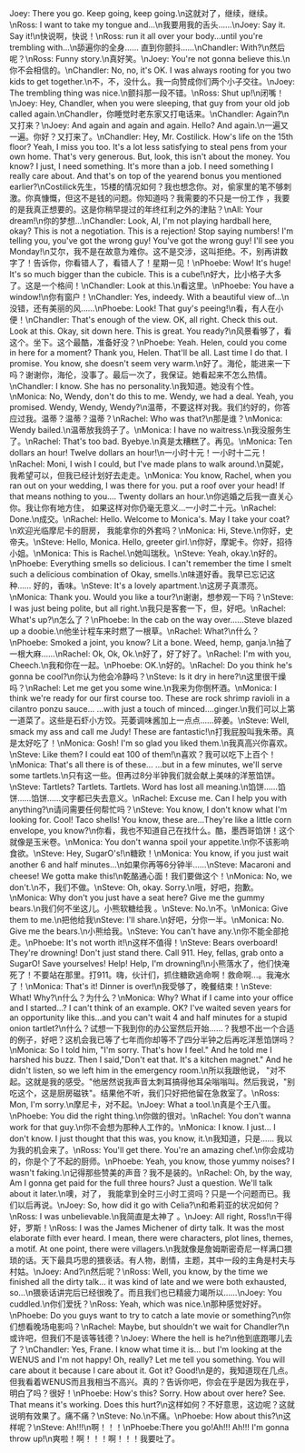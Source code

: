 Joey: There you go. Keep going, keep going.\n这就对了，继续，继续。\nRoss: I want to take my tongue and...\n我要用我的舌头……\nJoey: Say it. Say it!\n快说啊，快说！\nRoss: run it all over your body...until you're trembling with...\n舔遍你的全身…… 直到你颤抖……\nChandler: With?\n然后呢？\nRoss: Funny story.\n真好笑。\nJoey: You're not gonna believe this.\n你不会相信的。\nChandler: No, no, it's OK. I was always rooting for you two kids to get together.\n不，不，没什么。我一向赞成你们两个小子交往。\nJoey: The trembling thing was nice.\n颤抖那一段不错。\nRoss: Shut up!\n闭嘴！\nJoey: Hey, Chandler, when you were sleeping, that guy from your old job called again.\nChandler，你睡觉时老东家又打电话来。\nChandler: Again?\n又打来？\nJoey: And again and again and again. Hello? And again.\n一遍又一遍。你好？又打来了。\nChandler: Hey, Mr. Costilick. How's life on the 15th floor? Yeah, I miss you too. It's a lot less satisfying to steal pens from your own home. That's very generous. But, look, this isn't about the money. You know? I just, I need something. It's more than a job. I need something I really care about. And that's on top of the yearend bonus you mentioned earlier?\nCostilick先生，15楼的情况如何？我也想念你。对，偷家里的笔不够刺激。你真慷慨，但这不是钱的问题。你知道吗？我需要的不只是一份工作 ，我要的是我真正想要的。这是你稍早提过的年终红利之外的津贴？\nAll: Your dream!\n你的梦想…\nChandler: Look, Al, I'm not playing hardball here, okay? This is not a negotiation. This is a rejection! Stop saying numbers! I'm telling you, you've got the wrong guy! You've got the wrong guy! I'll see you Monday!\n艾尔，我不是在故意为难你。这不是交涉，这叫拒绝。不，别再讲数字了！告诉你，你看错人了，看错人了！星期一见！\nPhoebe: Wow! It's huge! It's so much bigger than the cubicle. This is a cube!\n好大，比小格子大多了。这是一个格间！\nChandler: Look at this.\n看这里。\nPhoebe: You have a window!\n你有窗户！\nChandler: Yes, indeedy. With a beautiful view of...\n没错，还有美丽的风……\nPhoebe: Look! That guy's peeing!\n看，有人在小便！\nChandler: That's enough of the view. OK, all right. Check this out. Look at this. Okay, sit down here. This is great. You ready?\n风景看够了，看这个。坐下。这个最酷，准备好没？\nPhoebe: Yeah. Helen, could you come in here for a moment? Thank you, Helen. That'll be all. Last time I do that. I promise. You know, she doesn't seem very warm.\n好了。海伦，能进来一下吗？谢谢你，海伦，没事了。最后一次了，我保证。她看起来不怎么热情。\nChandler: I know. She has no personality.\n我知道。她没有个性。\nMonica: No, Wendy, don't do this to me. Wendy, we had a deal. Yeah, you promised. Wendy, Wendy, Wendy?\n温蒂，不要这样对我。我们约好的，你答应过我。温蒂？温蒂？温蒂？\nRachel: Who was that?\n那是谁？\nMonica: Wendy bailed.\n温蒂放我鸽子了。\nMonica: I have no waitress.\n我没服务生了。\nRachel: That's too bad. Byebye.\n真是太糟糕了。再见。\nMonica: Ten dollars an hour! Twelve dollars an hour!\n一小时十元！一小时十二元！\nRachel: Moni, I wish I could, but I've made plans to walk around.\n莫妮，我希望可以，但我已经计划好去走走。\nMonica: You know, Rachel, when you ran out on your wedding, I was there for you. put a roof over your head! If that means nothing to you.... Twenty dollars an hour.\n你逃婚之后我一直关心你。我让你有地方住， 如果这样对你仍毫无意义…一小时二十元。\nRachel: Done.\n成交。\nRachel: Hello. Welcome to Monica's. May I take your coat?\n欢迎光临摩尼卡的厨房， 我能拿你的外套吗？\nMonica: Hi, Steve.\n你好，史帝夫。\nSteve: Hello, Monica. Hello, greeter girl.\n你好，摩妮卡。你好，招待小姐。\nMonica: This is Rachel.\n她叫瑞秋。\nSteve: Yeah, okay.\n好的。\nPhoebe: Everything smells so delicious. I can't remember the time I smelt such a delicious combination of Okay, smells.\n味道好香。我早已忘记这种…… 好的，香味。\nSteve: It's a lovely apartment.\n这房子真漂亮。\nMonica: Thank you. Would you like a tour?\n谢谢，想参观一下吗？\nSteve: I was just being polite, but all right.\n我只是客套一下，但，好吧。\nRachel: What's up?\n怎么了？\nPhoebe: ln the cab on the way over......Steve blazed up a doobie.\n他坐计程车来时燃了一根草。\nRachel: What?\n什么？\nPhoebe: Smoked a joint, you know? Lit a bone. Weed, hemp, ganja.\n抽了一根大麻……\nRachel: Ok, Ok, Ok.\n好了，好了好了。\nRachel: I'm with you, Cheech.\n我和你在一起。\nPhoebe: OK.\n好的。\nRachel: Do you think he's gonna be cool?\n你认为他会冷静吗？\nSteve: ls it dry in here?\n这里很干燥吗？\nRachel: Let me get you some wine.\n我来为你倒杯酒。\nMonica: I think we're ready for our first course too. These are rock shrimp ravioli in a cilantro ponzu sauce... ...with just a touch of minced....ginger.\n我们可以上第一道菜了。这些是石虾小方饺。芫萎调味酱加上一点点……碎姜。\nSteve: Well, smack my ass and call me Judy! These are fantastic!\n打我屁股叫我朱蒂。真是太好吃了！\nMonica: Gosh! I'm so glad you liked them.\n我真高兴你喜欢。\nSteve: Like them? I could eat 100 of them!\n喜欢？我可以吃下上百个！\nMonica: That's all there is of these... ...but in a few minutes, we'll serve some tartlets.\n只有这一些。但再过8分半钟我们就会献上美味的洋葱馅饼。\nSteve: Tartlets? Tartlets. Tartlets. Word has lost all meaning.\n馅饼……馅饼……馅饼……文字都已失去意义。\nRachel: Excuse me. Can I help you with anything?\n请问需要任何帮忙吗？\nSteve: You know, I don't know what I'm looking for. Cool! Taco shells! You know, these are...They're like a little corn envelope, you know?\n你看，我也不知道自己在找什么。酷，墨西哥馅饼！这个就像是玉米卷。\nMonica: You don't wanna spoil your appetite.\n你不该影响食欲。\nSteve: Hey, SugarO's!\n糖欧！\nMonica: You know, if you just wait another 6 and half minutes...\n如果你再等6分钟半……\nSteve: Macaroni and cheese! We gotta make this!\n乾酪通心面！我们要做这个！\nMonica: No, we don't.\n不，我们不做。\nSteve: Oh, okay. Sorry.\n哦，好吧，抱歉。\nMonica: Why don't you just have a seat here? Give me the gummy bears.\n我们何不坐这儿。小熊软糖给我 。\nSteve: No.\n不。\nMonica: Give them to me.\n把他给我\nSteve: I'll share.\n好吧，分你一半。\nMonica: No. Give me the bears.\n小熊给我。\nSteve: You can't have any.\n你不能全部抢走。\nPhoebe: It's not worth it!\n这样不值得！\nSteve: Bears overboard! They're drowning! Don't just stand there. Call 911. Hey, fellas, grab onto a SugarO! Save yourselves! Help! Help, I'm drowning!\n小熊落水了，他们快淹死了！不要站在那里。打911。嗨，伙计们，抓住糖欧逃命啊！救命啊...。我淹水了！\nMonica: That's it! Dinner is over!\n我受够了，晚餐结束！\nSteve: What! Why?\n什么？为什么？\nMonica: Why? What if I came into your office and I started...? I can't think of an example. OK? I've waited seven years for an opportunity like this...and you can't wait 4 and half minutes for a stupid onion tartlet?\n什么？试想一下我到你的办公室然后开始……？我想不出一个合适的例子，好吧？这机会我已等了七年而你却等不了四分半钟之后再吃洋葱馅饼吗？\nMonica: So I told him, "I'm sorry. That's how I feel." And he told me I harshed his buzz. Then I said,"Don't eat that. It's a kitchen magnet." And he didn't listen, so we left him in the emergency room.\n所以我跟他说， "对不起。这就是我的感受。"他居然说我声音太刺耳搞得他耳朵嗡嗡叫。然后我说，"别吃这个，这是厨房磁铁"。结果他不听，我们只好把他留在急救室了。\nRoss: Mon, I'm sorry.\n摩尼卡，对不起。\nJoey: What a tool.\n真是个王八蛋。\nPhoebe: You did the right thing.\n你做的很对。\nRachel: You don't wanna work for that guy.\n你不会想为那种人工作的。\nMonica: I know. I just... I don't know. I just thought that this was, you know, it.\n我知道，只是…… 我以为我的机会来了。\nRoss: You'll get there. You're an amazing chef.\n你会成功的，你是个了不起的厨师。\nPhoebe: Yeah, you know, those yummy noises? I wasn't faking.\n记得那些赞美的声音？我不是装的。\nRachel: Oh, by the way, Am I gonna get paid for the full three hours? Just a question. We'll talk about it later.\n噢，对了， 我能拿到全时三小时工资吗？只是一个问题而已。我们以后再说。\nJoey: So, how did it go with Celia?\n和希莉亚的状况如何？\nRoss: I was unbelievable.\n我简直是太神了 。\nJoey: All right, Ross!\n干得好，罗斯！\nRoss: I was the James Michener of dirty talk. It was the most elaborate filth ever heard. I mean, there were characters, plot lines, themes, a motif. At one point, there were villagers.\n我就像是詹姆斯密奇尼一样满口猥琐的话。天下最具巧思的猥亵话。有人物，剧情，主题，其中一段的主角是村夫与村姑。\nJoey: And?\n然后呢？\nRoss: Well, you know, by the time we finished all the dirty talk... it was kind of late and we were both exhausted, so...\n猥亵话讲完后已经很晚了。而且我们也已精疲力竭所以……\nJoey: You cuddled.\n你们爱抚？\nRoss: Yeah, which was nice.\n那种感觉好好。\nPhoebe: Do you guys want to try to catch a late movie or something?\n你们想看晚场电影吗？\nRachel: Maybe, but shouldn't we wait for Chandler?\n或许吧，但我们不是该等钱德？\nJoey: Where the hell is he?\n他到底跑哪儿去了？\nChandler: Yes, Frane. I know what time it is... but I'm looking at the WENUS and I'm not happy! Oh, really? Let me tell you something. You will care about it because I care about it. Got it? Good!\n是的，我知道现在几点。但我看着WENUS而且我相当不高兴。真的？告诉你吧，你会在乎是因为我在乎，明白了吗？很好！\nPhoebe: How's this? Sorry. How about over here? See. That means it's working. Does this hurt?\n这样如何？不好意思，这边呢？这就说明有效果了。痛不痛？\nSteve: No.\n不痛。\nPhoebe: How about this?\n这样呢？\nSteve: Ah!!!\n啊！！！\nPhoebe:There you go!Ah!!! Ah!!! I'm gonna throw up!\n爽啦！啊！！！啊！！！我要吐了。
        